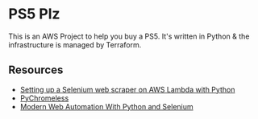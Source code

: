 # PS5 Plz

This is an AWS Project to help you buy a PS5. It's written in Python & the infrastructure is managed by Terraform.

## Resources
* [Setting up a Selenium web scraper on AWS Lambda with Python](https://robertorocha.info/setting-up-a-selenium-web-scraper-on-aws-lambda-with-python/)
* [PyChromeless](https://github.com/jairovadillo/pychromeless)
* [Modern Web Automation With Python and Selenium](https://realpython.com/modern-web-automation-with-python-and-selenium/)

